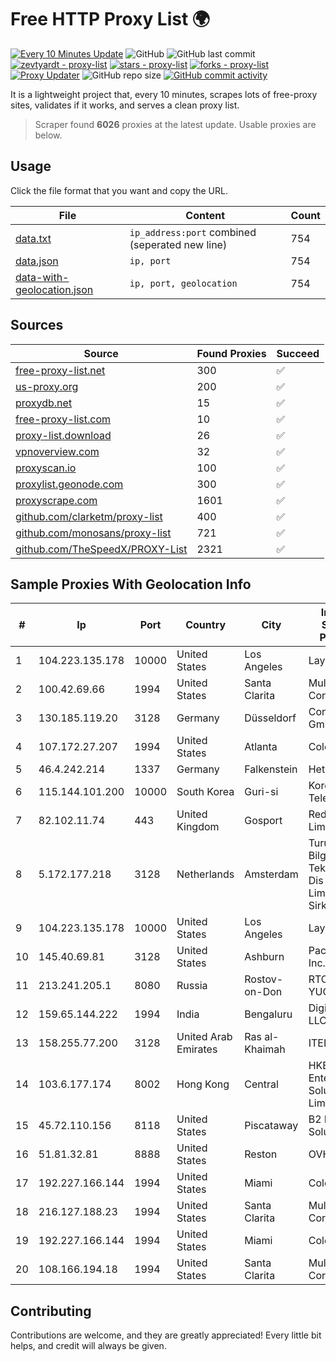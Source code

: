 
# Free HTTP Proxy List 🌍

[![Every 10 Minutes Update](https://github.com/mertguvencli/http-proxy-list/actions/workflows/main.yml/badge.svg?branch=main)](https://github.com/mertguvencli/http-proxy-list/actions/workflows/main.yml)
![GitHub](https://img.shields.io/github/license/mertguvencli/http-proxy-list)
![GitHub last commit](https://img.shields.io/github/last-commit/mertguvencli/http-proxy-list)
[![zevtyardt - proxy-list](https://img.shields.io/static/v1?label=zevtyardt&message=proxy-list&color=blue&logo=github)](https://github.com/zevtyardt/proxy-list "Go to GitHub repo")
[![stars - proxy-list](https://img.shields.io/github/stars/zevtyardt/proxy-list?style=social)](https://github.com/zevtyardt/proxy-list)
[![forks - proxy-list](https://img.shields.io/github/forks/zevtyardt/proxy-list?style=social)](https://github.com/zevtyardt/proxy-list)
[![Proxy Updater](https://github.com/zevtyardt/proxy-list/workflows/Proxy%20Updater/badge.svg)](https://github.com/zevtyardt/proxy-list/actions?query=workflow:"Proxy+Updater")
![GitHub repo size](https://img.shields.io/github/repo-size/zevtyardt/proxy-list)
[![GitHub commit activity](https://img.shields.io/github/commit-activity/m/zevtyardt/proxy-list?logo=commits)](https://github.com/zevtyardt/proxy-list/commits/main)

It is a lightweight project that, every 10 minutes, scrapes lots of free-proxy sites, validates if it works, and serves a clean proxy list.

> Scraper found **6026** proxies at the latest update. Usable proxies are below.

## Usage

Click the file format that you want and copy the URL.

|File|Content|Count|
|----|-------|-----|
|[data.txt](https://raw.githubusercontent.com/mertguvencli/http-proxy-list/main/proxy-list/data.txt)|`ip_address:port` combined (seperated new line)|754|
|[data.json](https://raw.githubusercontent.com/mertguvencli/http-proxy-list/main/proxy-list/data.json)|`ip, port`|754|
|[data-with-geolocation.json](https://raw.githubusercontent.com/mertguvencli/http-proxy-list/main/proxy-list/data-with-geolocation.json)|`ip, port, geolocation`|754|

## Sources

|Source|Found Proxies|Succeed|
|------|-------------|-------|
|[free-proxy-list.net](https://free-proxy-list.net)|300|✅|
|[us-proxy.org](https://www.us-proxy.org)|200|✅|
|[proxydb.net](http://proxydb.net)|15|✅|
|[free-proxy-list.com](https://free-proxy-list.com/?page=&port=&type%5B%5D=http&type%5B%5D=https&up_time=0&search=Search)|10|✅|
|[proxy-list.download](https://www.proxy-list.download/HTTP)|26|✅|
|[vpnoverview.com](https://vpnoverview.com/privacy/anonymous-browsing/free-proxy-servers)|32|✅|
|[proxyscan.io](https://www.proxyscan.io)|100|✅|
|[proxylist.geonode.com](https://proxylist.geonode.com/api/proxy-list?limit=300&page=1&sort_by=lastChecked&sort_type=desc&protocols=http,https)|300|✅|
|[proxyscrape.com](https://api.proxyscrape.com/v2/?request=displayproxies&protocol=http&timeout=10000&country=all&ssl=all&anonymity=all)|1601|✅|
|[github.com/clarketm/proxy-list](https://raw.githubusercontent.com/clarketm/proxy-list/master/proxy-list-raw.txt)|400|✅|
|[github.com/monosans/proxy-list](https://raw.githubusercontent.com/monosans/proxy-list/main/proxies/http.txt)|721|✅|
|[github.com/TheSpeedX/PROXY-List](https://raw.githubusercontent.com/TheSpeedX/PROXY-List/master/http.txt)|2321|✅|


## Sample Proxies With Geolocation Info

|#|Ip|Port|Country|City|Internet Service Provider|
|-|--|----|-------|----|-------------------------|
|1|104.223.135.178|10000|United States|Los Angeles|LayerHost|
|2|100.42.69.66|1994|United States|Santa Clarita|Multacom Corporation|
|3|130.185.119.20|3128|Germany|Düsseldorf|Contabo GmbH|
|4|107.172.27.207|1994|United States|Atlanta|ColoCrossing|
|5|46.4.242.214|1337|Germany|Falkenstein|Hetzner|
|6|115.144.101.200|10000|South Korea|Guri-si|Korea Telecom|
|7|82.102.11.74|443|United Kingdom|Gosport|Redstation Limited|
|8|5.172.177.218|3128|Netherlands|Amsterdam|Turunc Smart Bilgisayar Teknoloji Ve Dis Ticaret Limited Sirketi|
|9|104.223.135.178|10000|United States|Los Angeles|LayerHost|
|10|145.40.69.81|3128|United States|Ashburn|Packet Host, Inc.|
|11|213.241.205.1|8080|Russia|Rostov-on-Don|RTCOMM-YUG|
|12|159.65.144.222|1994|India|Bengaluru|DigitalOcean, LLC|
|13|158.255.77.200|3128|United Arab Emirates|Ras al-Khaimah|ITEL|
|14|103.6.177.174|8002|Hong Kong|Central|HKBN Enterprise Solutions HK Limited|
|15|45.72.110.156|8118|United States|Piscataway|B2 Net Solutions Inc.|
|16|51.81.32.81|8888|United States|Reston|OVH SAS|
|17|192.227.166.144|1994|United States|Miami|ColoCrossing|
|18|216.127.188.23|1994|United States|Santa Clarita|Multacom Corporation|
|19|192.227.166.144|1994|United States|Miami|ColoCrossing|
|20|108.166.194.18|1994|United States|Santa Clarita|Multacom Corporation|



## Contributing

Contributions are welcome, and they are greatly appreciated! Every
little bit helps, and credit will always be given.

